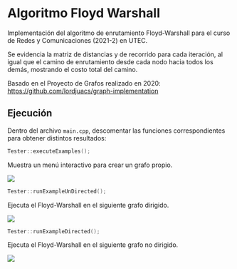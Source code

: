 # Algoritmo Floyd Warshall
Implementación del algoritmo de enrutamiento Floyd-Warshall para el curso de Redes y Comunicaciones (2021-2) en UTEC.

Se evidencia la matriz de distancias y de recorrido para cada iteración, al igual que el camino de enrutamiento desde cada nodo hacia todos los demás, mostrando el costo total del camino.

Basado en el Proyecto de Grafos realizado en 2020: https://github.com/lordjuacs/graph-implementation

## Ejecución

Dentro del archivo `main.cpp`, descomentar las funciones correspondientes para obtener distintos resultados:


```c++ 
Tester::executeExamples();
```
Muestra un menú interactivo para crear un grafo propio.

![](https://i.imgur.com/JIcVNjd.png)

 ```c++ 
Tester::runExampleUnDirected();
```

Ejecuta el Floyd-Warshall en el siguiente grafo dirigido.

![](https://i.imgur.com/M2bzV3L.png)




```c++
Tester::runExampleDirected();
```

Ejecuta el Floyd-Warshall en el siguiente grafo no dirigido.

![](https://i.imgur.com/Btnp38C.png)



